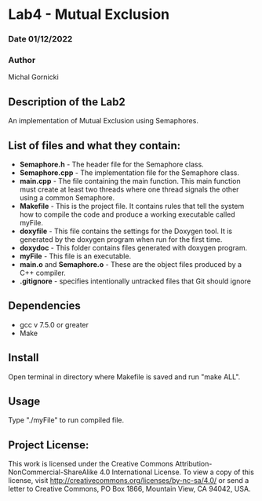 # Lab4 - Mutual Exclusion

### Date 01/12/2022
### Author
Michal Gornicki
## Description of the Lab2
An implementation of Mutual Exclusion using Semaphores.
## List of files and what they contain:

- **Semaphore.h** - The header file for the Semaphore class. 
- **Semaphore.cpp** - The implementation file for the Semaphore class.
- **main.cpp** - The file containing the main function. This main function must create at least two threads where one thread signals the other using a common Semaphore. 
- **Makefile** - This is the project file. It contains rules that tell the system how to compile the code and produce a working executable called myFile.
- **doxyfile** -  This file contains the settings for the Doxygen tool. It is generated by the doxygen program when run for the first time.
- **doxydoc** - This folder contains files generated with doxygen program.
- **myFile** - This file is an executable.
- **main.o** and **Semaphore.o** - These are the object files produced by a C++ compiler.
- **.gitignore** - specifies intentionally untracked files that Git should ignore
## Dependencies
- gcc v 7.5.0 or greater
- Make
## Install
Open terminal in directory where Makefile is saved and run "make ALL".
## Usage
Type "./myFile" to run compiled file.
## Project License:
This work is licensed under the Creative Commons Attribution-NonCommercial-ShareAlike 4.0 International License. To view a copy of this license, visit http://creativecommons.org/licenses/by-nc-sa/4.0/ or send a letter to Creative Commons, PO Box 1866, Mountain View, CA 94042, USA.
